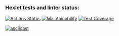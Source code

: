 ### Hexlet tests and linter status:
[![Actions Status](https://github.com/daria-z/frontend-project-46/actions/workflows/hexlet-check.yml/badge.svg)](https://github.com/daria-z/frontend-project-46/actions) [![Maintainability](https://api.codeclimate.com/v1/badges/da069ed58cbf798bf6d1/maintainability)](https://codeclimate.com/github/daria-z/frontend-project-46/maintainability) [![Test Coverage](https://api.codeclimate.com/v1/badges/da069ed58cbf798bf6d1/test_coverage)](https://codeclimate.com/github/daria-z/frontend-project-46/test_coverage)

[![asciicast](https://asciinema.org/a/JcES3ymJcNnjHrqTf9tcOOn4J.svg)](https://asciinema.org/a/JcES3ymJcNnjHrqTf9tcOOn4J)
